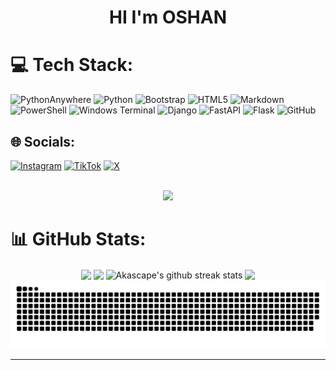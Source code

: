 <center><h1>HI I'm OSHAN</h1></center>


# 💻 Tech Stack:

![PythonAnywhere](https://img.shields.io/badge/pythonanywhere-%232F9FD7.svg?style=for-the-badge&logo=pythonanywhere&logoColor=151515) ![Python](https://img.shields.io/badge/python-3670A0?style=for-the-badge&logo=python&logoColor=ffdd54) ![Bootstrap](https://img.shields.io/badge/bootstrap-%238511FA.svg?style=for-the-badge&logo=bootstrap&logoColor=white) ![HTML5](https://img.shields.io/badge/html5-%23E34F26.svg?style=for-the-badge&logo=html5&logoColor=white) ![Markdown](https://img.shields.io/badge/markdown-%23000000.svg?style=for-the-badge&logo=markdown&logoColor=white) ![PowerShell](https://img.shields.io/badge/PowerShell-%235391FE.svg?style=for-the-badge&logo=powershell&logoColor=white) ![Windows Terminal](https://img.shields.io/badge/Windows%20Terminal-%234D4D4D.svg?style=for-the-badge&logo=windows-terminal&logoColor=white) ![Django](https://img.shields.io/badge/django-%23092E20.svg?style=for-the-badge&logo=django&logoColor=white) ![FastAPI](https://img.shields.io/badge/FastAPI-005571?style=for-the-badge&logo=fastapi) ![Flask](https://img.shields.io/badge/flask-%23000.svg?style=for-the-badge&logo=flask&logoColor=white) ![GitHub](https://img.shields.io/badge/github-%23121011.svg?style=for-the-badge&logo=github&logoColor=white
)
## 🌐 Socials:
[![Instagram](https://img.shields.io/badge/Instagram-%23E4405F.svg?logo=Instagram&logoColor=white)](https://instagram.com/oshandilmina) [![TikTok](https://img.shields.io/badge/TikTok-%23000000.svg?logo=TikTok&logoColor=white)](https://tiktok.com/@oshandilmina) 
[![X](https://img.shields.io/badge/X-black.svg?logo=X&logoColor=white)](https://x.com/oshan_dilmina) <center><br>[![](https://visitcount.itsvg.in/api?id=Oshan-Dilmina&icon=0&color=12)](https://visitcount.itsvg.in)</center>
# 📊 GitHub Stats:
<p align="center">
<img align="center" width="400" src="https://github-readme-stats.vercel.app/api?username=Oshan-Dilmina&show_icons=true&theme=transparent&hide_border=true"> 
<img align="center" width="400" src='https://github-readme-stats.vercel.app/api/top-langs/?username=Oshan-Dilmina&theme=transparent&hide_border=true&layout=compact'>

<img align="center" width="800" height="200" src="https://github-readme-streak-stats.herokuapp.com/?user=Oshan-Dilmina&theme=transparent&hide_border=true&date_format=M%20j%5B%2C%20Y%5D" alt="Akascape's github streak stats"> 
<img align="center" width="800" src="https://github-profile-summary-cards.vercel.app/api/cards/profile-details?username=Oshan-Dilmina&theme=transparent&show_icons=true&bg_color=0111111&hide_border=true"> 
<img src="snek.svg">

</p>


---

